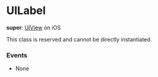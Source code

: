 # UILabel

**super**: [UIView](UIView.md) on iOS

This class is reserved and cannot be directly instantiated.

### Events

* None</ul>

</ul>

